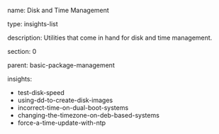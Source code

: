 name: Disk and Time Management

type: insights-list

description: Utilities that come in hand for disk and time management.

section: 0

parent: basic-package-management

insights:
  - test-disk-speed
  - using-dd-to-create-disk-images
  - incorrect-time-on-dual-boot-systems
  - changing-the-timezone-on-deb-based-systems
  - force-a-time-update-with-ntp

